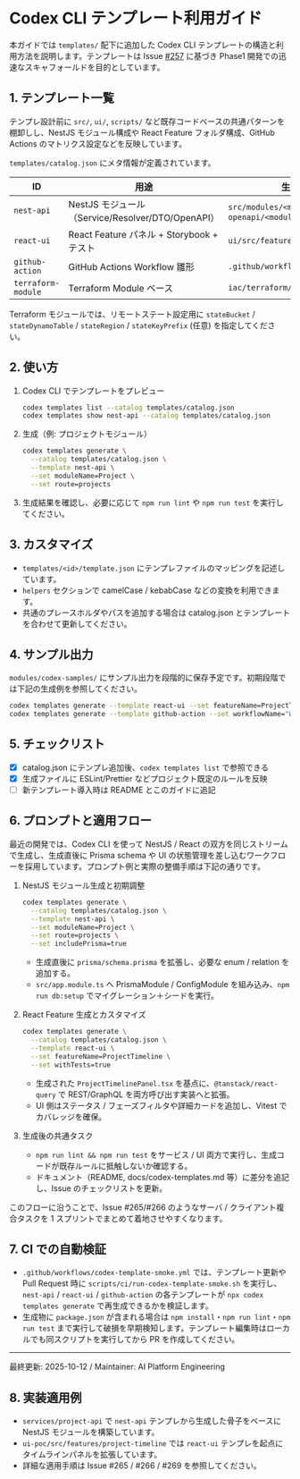 # Codex CLI テンプレート利用ガイド

本ガイドでは `templates/` 配下に追加した Codex CLI テンプレートの構造と利用方法を説明します。テンプレートは Issue [#257](https://github.com/itdojp/ITDO_ERP3/issues/257) に基づき Phase1 開発での迅速なスキャフォールドを目的としています。

## 1. テンプレート一覧
テンプレ設計前に `src/`, `ui/`, `scripts/` など既存コードベースの共通パターンを棚卸しし、NestJS モジュール構成や React Feature フォルダ構成、GitHub Actions のマトリクス設定などを反映しています。

`templates/catalog.json` にメタ情報が定義されています。

| ID | 用途 | 生成物の例 |
|----|------|------------|
| `nest-api` | NestJS モジュール（Service/Resolver/DTO/OpenAPI） | `src/modules/<module>`、`openapi/<module>.yaml` |
| `react-ui` | React Feature パネル + Storybook + テスト | `ui/src/features/<feature>` |
| `github-action` | GitHub Actions Workflow 雛形 | `.github/workflows/<workflow>.yaml` |
| `terraform-module` | Terraform Module ベース | `iac/terraform/<module>` |

Terraform モジュールでは、リモートステート設定用に `stateBucket` / `stateDynamoTable` / `stateRegion` / `stateKeyPrefix` (任意) を指定してください。

## 2. 使い方
1. Codex CLI でテンプレートをプレビュー
   ```bash
   codex templates list --catalog templates/catalog.json
   codex templates show nest-api --catalog templates/catalog.json
   ```
2. 生成（例: プロジェクトモジュール）
   ```bash
   codex templates generate \
     --catalog templates/catalog.json \
     --template nest-api \
     --set moduleName=Project \
     --set route=projects
   ```
3. 生成結果を確認し、必要に応じて `npm run lint` や `npm run test` を実行してください。

## 3. カスタマイズ
- `templates/<id>/template.json` にテンプレファイルのマッピングを記述しています。
- `helpers` セクションで camelCase / kebabCase などの変換を利用できます。
- 共通のプレースホルダやパスを追加する場合は catalog.json とテンプレートを合わせて更新してください。

## 4. サンプル出力
`modules/codex-samples/` にサンプル出力を段階的に保存予定です。初期段階では下記の生成例を参照してください。

```bash
codex templates generate --template react-ui --set featureName=ProjectTimeline
codex templates generate --template github-action --set workflowName="Web CI"
```

## 5. チェックリスト
- [x] catalog.json にテンプレ追加後、`codex templates list` で参照できる
- [x] 生成ファイルに ESLint/Prettier などプロジェクト既定のルールを反映
- [ ] 新テンプレート導入時は README とこのガイドに追記

## 6. プロンプトと適用フロー

最近の開発では、Codex CLI を使って NestJS / React の双方を同じストリームで生成し、生成直後に Prisma schema や UI の状態管理を差し込むワークフローを採用しています。プロンプト例と実際の整備手順は下記の通りです。

1. NestJS モジュール生成と初期調整
   ```bash
   codex templates generate \
     --catalog templates/catalog.json \
     --template nest-api \
     --set moduleName=Project \
     --set route=projects \
     --set includePrisma=true
   ```
   - 生成直後に `prisma/schema.prisma` を拡張し、必要な enum / relation を追加する。
   - `src/app.module.ts` へ PrismaModule / ConfigModule を組み込み、`npm run db:setup` でマイグレーション＋シードを実行。

2. React Feature 生成とカスタマイズ
   ```bash
   codex templates generate \
     --catalog templates/catalog.json \
     --template react-ui \
     --set featureName=ProjectTimeline \
     --set withTests=true
   ```
   - 生成された `ProjectTimelinePanel.tsx` を基点に、`@tanstack/react-query` で REST/GraphQL を両方呼び出す実装へと拡張。
   - UI 側はステータス / フェーズフィルタや詳細カードを追加し、Vitest でカバレッジを確保。

3. 生成後の共通タスク
   - `npm run lint && npm run test` をサービス / UI 両方で実行し、生成コードが既存ルールに抵触しないか確認する。
   - ドキュメント（README, docs/codex-templates.md 等）に差分を追記し、Issue のチェックリストを更新。

このフローに沿うことで、Issue #265/#266 のようなサーバ / クライアント複合タスクを 1 スプリントでまとめて着地させやすくなります。

## 7. CI での自動検証
- `.github/workflows/codex-template-smoke.yml` では、テンプレート更新や Pull Request 時に `scripts/ci/run-codex-template-smoke.sh` を実行し、`nest-api` / `react-ui` / `github-action` の各テンプレートが `npx codex templates generate` で再生成できるかを検証します。
- 生成物に `package.json` が含まれる場合は `npm install`・`npm run lint`・`npm run test` まで実行して破損を早期検知します。テンプレート編集時はローカルでも同スクリプトを実行してから PR を作成してください。

---
最終更新: 2025-10-12 / Maintainer: AI Platform Engineering

## 8. 実装適用例
- `services/project-api` で `nest-api` テンプレから生成した骨子をベースに NestJS モジュールを構築しています。
- `ui-poc/src/features/project-timeline` では `react-ui` テンプレを起点にタイムラインパネルを拡張しています。
- 詳細な適用手順は Issue #265 / #266 / #269 を参照してください。
